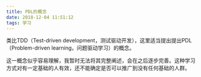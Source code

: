 ```yaml
---
title: PDL的概念
date: 2018-12-04 11:51:12
tags: 学习
---
```


类比TDD（Test-driven development，测试驱动开发），这里适当提出提出PDL（Problem-driven learning，问题驱动学习）的概念。

这一概念似乎容易理解，我暂时无法将其完整阐述，会在之后逐步完善。这种学习方式对有一定基础的人有效，还不能确定是否可以推广到没有任何基础的人群。
